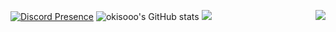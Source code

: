 <img src="https://osu-sig.vercel.app/card?user=samoxo&mode=std&lang=en&mini=true" align="right"></a> [![Discord Presence](https://lanyard.cnrad.dev/api/274178934143451137)](https://discord.com/users/274178934143451137) 
![okisooo's GitHub stats](https://stats-six-kappa.vercel.app/api?username=okisooo&include_all_commits=true&show_icons=true&theme=buefy) ![](https://count.getloli.com/@okisooo)

